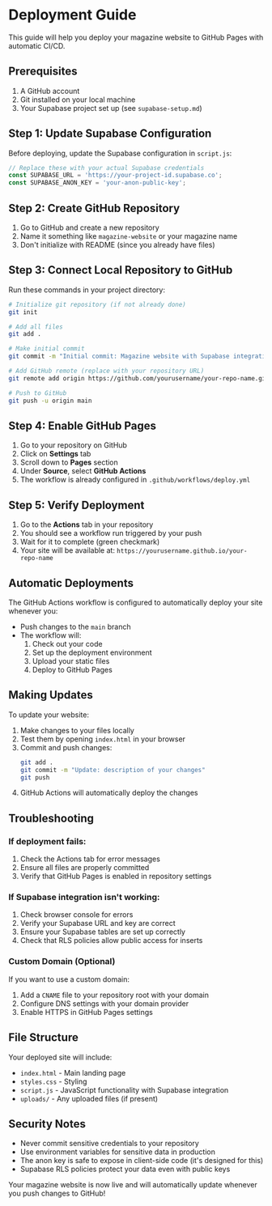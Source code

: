 # Deployment Guide

This guide will help you deploy your magazine website to GitHub Pages with automatic CI/CD.

## Prerequisites

1. A GitHub account
2. Git installed on your local machine
3. Your Supabase project set up (see `supabase-setup.md`)

## Step 1: Update Supabase Configuration

Before deploying, update the Supabase configuration in `script.js`:

```javascript
// Replace these with your actual Supabase credentials
const SUPABASE_URL = 'https://your-project-id.supabase.co';
const SUPABASE_ANON_KEY = 'your-anon-public-key';
```

## Step 2: Create GitHub Repository

1. Go to GitHub and create a new repository
2. Name it something like `magazine-website` or your magazine name
3. Don't initialize with README (since you already have files)

## Step 3: Connect Local Repository to GitHub

Run these commands in your project directory:

```bash
# Initialize git repository (if not already done)
git init

# Add all files
git add .

# Make initial commit
git commit -m "Initial commit: Magazine website with Supabase integration"

# Add GitHub remote (replace with your repository URL)
git remote add origin https://github.com/yourusername/your-repo-name.git

# Push to GitHub
git push -u origin main
```

## Step 4: Enable GitHub Pages

1. Go to your repository on GitHub
2. Click on **Settings** tab
3. Scroll down to **Pages** section
4. Under **Source**, select **GitHub Actions**
5. The workflow is already configured in `.github/workflows/deploy.yml`

## Step 5: Verify Deployment

1. Go to the **Actions** tab in your repository
2. You should see a workflow run triggered by your push
3. Wait for it to complete (green checkmark)
4. Your site will be available at: `https://yourusername.github.io/your-repo-name`

## Automatic Deployments

The GitHub Actions workflow is configured to automatically deploy your site whenever you:
- Push changes to the `main` branch
- The workflow will:
  1. Check out your code
  2. Set up the deployment environment
  3. Upload your static files
  4. Deploy to GitHub Pages

## Making Updates

To update your website:

1. Make changes to your files locally
2. Test them by opening `index.html` in your browser
3. Commit and push changes:
   ```bash
   git add .
   git commit -m "Update: description of your changes"
   git push
   ```
4. GitHub Actions will automatically deploy the changes

## Troubleshooting

### If deployment fails:
1. Check the Actions tab for error messages
2. Ensure all files are properly committed
3. Verify that GitHub Pages is enabled in repository settings

### If Supabase integration isn't working:
1. Check browser console for errors
2. Verify your Supabase URL and key are correct
3. Ensure your Supabase tables are set up correctly
4. Check that RLS policies allow public access for inserts

### Custom Domain (Optional)
If you want to use a custom domain:
1. Add a `CNAME` file to your repository root with your domain
2. Configure DNS settings with your domain provider
3. Enable HTTPS in GitHub Pages settings

## File Structure

Your deployed site will include:
- `index.html` - Main landing page
- `styles.css` - Styling
- `script.js` - JavaScript functionality with Supabase integration
- `uploads/` - Any uploaded files (if present)

## Security Notes

- Never commit sensitive credentials to your repository
- Use environment variables for sensitive data in production
- The anon key is safe to expose in client-side code (it's designed for this)
- Supabase RLS policies protect your data even with public keys

Your magazine website is now live and will automatically update whenever you push changes to GitHub!
